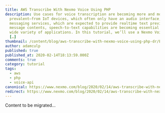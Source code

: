 ```yaml
---
title: AWS Transcribe With Nexmo Voice Using PHP
description: Use cases for voice transcription are becoming more and more
  prevalent—from IoT devices, which often only have an audio interface, to voice
  messaging services, which are expected to provide realtime text previews of
  message contents, speech-to-text capabilities are becoming essential for a
  wide variety of applications. In this tutorial, we’ll use a Nexmo Voice number
  […]
thumbnail: /content/blog/aws-transcribe-with-nexmo-voice-using-php-dr/E_Voice-Transcription-PHP_1200x600.png
author: adamculp
published: true
published_at: 2020-02-14T18:13:59.000Z
comments: true
category: tutorial
tags:
  - aws
  - php
  - voice-api
canonical: https://www.nexmo.com/blog/2020/02/14/aws-transcribe-with-nexmo-voice-using-php-dr
redirect: https://www.nexmo.com/blog/2020/02/14/aws-transcribe-with-nexmo-voice-using-php-dr
---
```


Content to be migrated...

